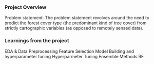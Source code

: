 ### Project Overview

 Problem statement:
The problem statement revolves around the need to predict the forest cover type (the predominant kind of tree cover) from strictly cartographic variables (as opposed to remotely sensed data).


### Learnings from the project

 EDA & Data Preprocessing
Feature Selection
Model Building and hyperparameter tuning
Hyperparmeter Tuning
Ensemble Methods
RF


